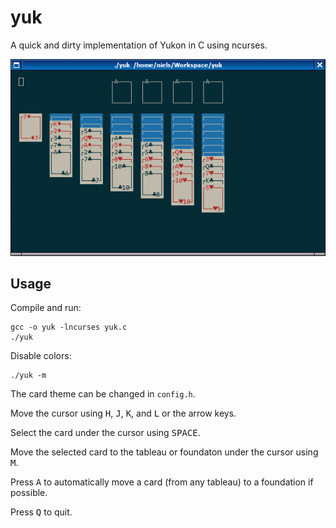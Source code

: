 # yuk

A quick and dirty implementation of Yukon in C using ncurses.

![yuk.png](yuk.png)

## Usage

Compile and run:
```
gcc -o yuk -lncurses yuk.c
./yuk
```

Disable colors:
```
./yuk -m
```

The card theme can be changed in `config.h`.

Move the cursor using <kbd>H</kbd>, <kbd>J</kbd>, <kbd>K</kbd>, and <kbd>L</kbd> or the arrow keys.

Select the card under the cursor using <kbd>SPACE</kbd>.

Move the selected card to the tableau or foundaton under the cursor using <kbd>M</kbd>.

Press <kbd>A</kbd> to automatically move a card (from any tableau) to a foundation if possible.

Press <kbd>Q</kbd> to quit.
